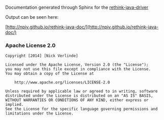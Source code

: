 Documentation generated through Sphinx for the [rethink-java-driver](https://github.com/npiv/rethink-java-driver)

Output can be seen here:

[http://npiv.github.io/rethink-java-doc/](http://npiv.github.io/rethink-java-doc/)


### Apache License 2.0
```
Copyright [2014] [Nick Verlinde]

Licensed under the Apache License, Version 2.0 (the "License");
you may not use this file except in compliance with the License.
You may obtain a copy of the License at

    http://www.apache.org/licenses/LICENSE-2.0

Unless required by applicable law or agreed to in writing, software
distributed under the License is distributed on an "AS IS" BASIS,
WITHOUT WARRANTIES OR CONDITIONS OF ANY KIND, either express or implied.
See the License for the specific language governing permissions and
limitations under the License.
```
